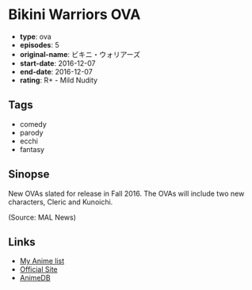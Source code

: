 # Bikini Warriors OVA

-   **type**: ova
-   **episodes**: 5
-   **original-name**: ビキニ・ウォリアーズ
-   **start-date**: 2016-12-07
-   **end-date**: 2016-12-07
-   **rating**: R+ - Mild Nudity

## Tags

-   comedy
-   parody
-   ecchi
-   fantasy

## Sinopse

New OVAs slated for release in Fall 2016. The OVAs will include two new characters, Cleric and Kunoichi.

(Source: MAL News)

## Links

-   [My Anime list](https://myanimelist.net/anime/33712/Bikini_Warriors_OVA)
-   [Official Site](http://bikini-warriors.com/anime/)
-   [AnimeDB](http://anidb.info/perl-bin/animedb.pl?show=anime&aid=12283)

